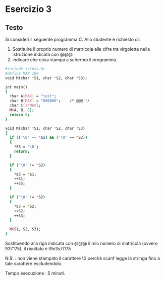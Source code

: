 # Esercizio 3

## Testo
Si consideri il seguente programma C. Allo studente è richiesto di:

  1. Sostituire il proprio numero di matricola alle cifre tra virgolette nella istruzione indicata con @@@
  2. indicare che cosa stampa a schermo il programma.

  ``` bash
  #include <stdio.h>
  #define MAX 100
  void M(char *S1, char *S2, char *S3);

  int main()
  {
    char A[MAX] = "test";
    char B[MAX] = "000000";    /* @@@ */
    char C[2*MAX];
    M(A, B, C);
    return 0;
  }

  void M(char *S1, char *S2, char *S3)
  {
    if (('\0' == *S1) && ('\0' == *S2))
    {
      *S3 = '\0';
      return;
    }

    if ('\0' != *S2)
    {
      *S3 = *S1;
      ++S1;
      ++S3;
    }

    if ('\0' != *S2)
    {
      *S3 = *S2;
      ++S2;
      ++S3;
    }

    M(S1, S2, S3);
  }
  ```

  Sostituendo alla riga indicata con @@@ il mio numero di matricola (ovvero 937175), il risultato è t9e3s7t175

  N.B. : non viene stampato il carattere \0 perchè scanf legge la stringa fino a tale carattere escludendolo.


  Tempo esecuzione : 5 minuti. 
